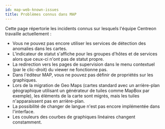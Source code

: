 ```yaml
---
id: map-web-known-issues
title: Problèmes connus dans MAP
---
```


Cette page répertorie les incidents connus sur lesquels l'équipe Centreon travaille actuellement :

- Vous ne pouvez pas encore utiliser les services de détection des anomalies dans les cartes.
- L'indicateur de statut s'affiche pour les groupes d'hôtes et de services alors que ceux-ci n'ont pas de statut propre.
- La redirection vers les pages de supervision dans le menu contextuel (par le clic-droit) du viewer ne fonctionne pas.
- Dans l'éditeur MAP, vous ne pouvez pas définir de propriétés sur les graphiques.
- Lors de la migration de Geo Maps (cartes standard avec un arrière-plan géographique utilisant un générateur de tuiles comme MapBox par exemple), les éléments de la carte sont migrés, mais les tuiles n'apparaissent pas en arrière-plan.
- La possibilité de changer de langue n'est pas encore implémentée dans l'interface.
- Les couleurs des courbes de graphiques linéaires changent constamment.
